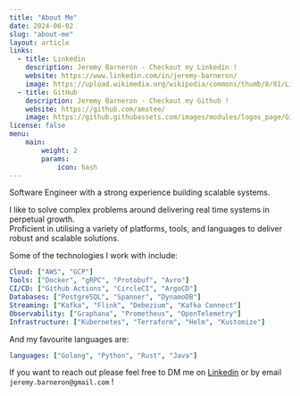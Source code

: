 ```yaml
---
title: "About Me"
date: 2024-06-02
slug: "about-me"
layout: article
links:
  - title: Linkedin
    description: Jeremy Barneron - Checkout my Linkedin !
    website: https://www.linkedin.com/in/jeremy-barneron/
    image: https://upload.wikimedia.org/wikipedia/commons/thumb/8/81/LinkedIn_icon.svg/2048px-LinkedIn_icon.svg.png
  - title: GitHub
    description: Jeremy Barneron - Checkout my Github !
    website: https://github.com/amstee/
    image: https://github.githubassets.com/images/modules/logos_page/GitHub-Mark.png
license: false
menu:
    main:
        weight: 2
        params: 
            icon: hash
---
```



Software Engineer with a strong experience building scalable systems.

I like to solve complex problems around delivering real time systems in perpetual growth. <br/>Proficient in utilising a variety of platforms, tools, and languages to deliver robust and scalable solutions.

Some of the technologies I work with include:
```yaml
Cloud: ["AWS", "GCP"]
Tools: ["Docker", "gRPC", "Protobuf", "Avro"]
CI/CD: ["Github Actions", "CircleCI", "ArgoCD"]
Databases: ["PostgreSQL", "Spanner", "DynamoDB"]
Streaming: ["Kafka", "Flink", "Debezium", "Kafka Connect"]
Observability: ["Graphana", "Prometheus", "OpenTelemetry"]
Infrastructure: ["Kubernetes", "Terraform", "Helm", "Kustomize"]
```

And my favourite languages are:
```yaml
languages: ["Golang", "Python", "Rust", "Java"]
```

If you want to reach out please feel free to DM me on [Linkedin](https://www.linkedin.com/in/jeremy-barneron/) or by email `jeremy.barneron@gmail.com` !
